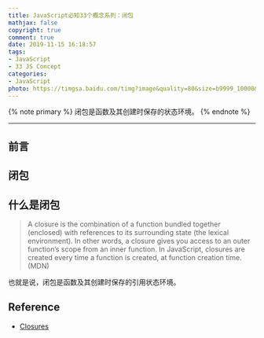 ```yaml
---
title: JavaScript必知33个概念系列：闭包
mathjax: false
copyright: true
comment: true
date: 2019-11-15 16:18:57
tags:
- JavaScript
- 33 JS Concept
categories:
- JavaScript
photo: https://timgsa.baidu.com/timg?image&quality=80&size=b9999_10000&sec=1573816110044&di=bbf755f77dcad357ef6378a92697a228&imgtype=0&src=http%3A%2F%2Fn.sinaimg.cn%2Fsinacn%2Fw1920h1080%2F20180303%2Fdc73-fwnpcnt5489126.png
---
```


{% note primary %}
闭包是函数及其创建时保存的状态环境。
{% endnote %}

<!-- more -->

---


## 前言

## 闭包

## 什么是闭包
> A closure is the combination of a function bundled together (enclosed) with references to its surrounding state (the lexical environment). In other words, a closure gives you access to an outer function’s scope from an inner function. In JavaScript, closures are created every time a function is created, at function creation time.(MDN)

也就是说，闭包是函数及其创建时保存的引用状态环境。

## Reference

- [Closures](https://developer.mozilla.org/en-US/docs/Web/JavaScript/Closures)